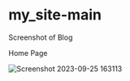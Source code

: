 # my_site-main

Screenshot of Blog

Home Page

![Screenshot 2023-09-25 163113](https://github.com/Taeshaw/my_site-main/assets/129665385/b4a90184-e5b6-4ada-8a54-f8af3b8c0479)
